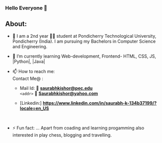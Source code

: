 ### Hello Everyone 👋
## About:
- 🔭 I am a 2nd year :student: student at Pondicherry Technological University, Pondicherry (India). I am pursuing my Bachelors in Computer Science and Engineering.
 
- 🌱 I’m currently learning Web-development, Frontend- HTML, CSS, JS, |Python|, |Java|
- 📫 How to reach me:
<br>Contact Me@ :

   * Mail Id: 
    :e-mail:       **saurabhkishor@pec.edu** 
    <br> `<addr>`  :e-mail:  **Saurabhkishor@yahoo.com**

   * [Linkedin:] **https://www.linkedin.com/in/saurabh-k-134b37199/?locale=en_US**
  <br>
- ⚡ Fun fact: ... 
Apart from coading and learning progamming also interested in play chess, blogging and travelling.
<!--
**Saurabh-pec/Saurabh-pec** is a ✨ _special_ ✨ repository because its `README.md` (this file) appears on your GitHub profile.

Here are some ideas to get you started:

- 🔭 I’m currently working on ...
- 🌱 I’m currently learning ...
- 👯 I’m looking to collaborate on ...
- 🤔 I’m looking for help with ...
- 💬 Ask me about ...
- 📫 How to reach me: ...
- 😄 Pronouns: ...
- ⚡ Fun fact: ...
-->
